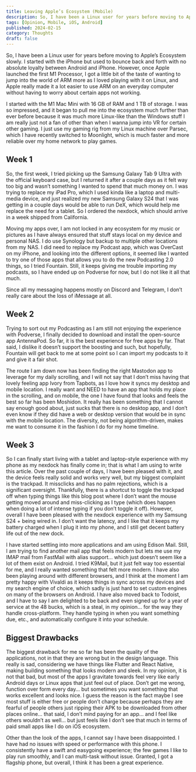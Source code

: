 ```yaml
---
title: Leaving Apple’s Ecosystem (Mobile)
description: So, I have been a Linux user for years before moving to Apple’s Ecosystem slowly. I started with the iPhone but used to bounce back and forth with no absolute loyalty between Android and iPhone.
tags: [Opinion, Mobile, iOS, Android]
published: 2024-02-15
category: Thoughts
draft: false
---
```


So, I have been a Linux user for years before moving to Apple’s Ecosystem slowly. I started with the iPhone but used to bounce back and forth with no absolute loyalty between Android and iPhone. However, once Apple launched the first M1 Processor, I got a little bit of the taste of wanting to jump into the world of ARM more as I loved playing with it on Linux, and Apple really made it a lot easier to use ARM on an everyday computer without having to worry about certain apps not working.

I started with the M1 Mac Mini with 16 GB of RAM and 1 TB of storage. I was so impressed, and it began to pull me into the ecosystem much further than ever before because it was much more Linux-like than the Windows stuff I am really just not a fan of other than when I wanna jump into VR for certain other gaming. I just use my gaming rig from my Linux machine over Parsec, which I have recently switched to Moonlight, which is much faster and more reliable over my home network to play games.

## Week 1

So, the first week, I tried picking up the Samsung Galaxy Tab 9 Ultra with the official keyboard case, but I returned it after a couple days as it felt way too big and wasn’t something I wanted to spend that much money on. I was trying to replace my iPad Pro, which I used kinda like a laptop and multi-media device, and just realized my new Samsung Galaxy S24 that I was getting in a couple days would be able to run DeX, which would help me replace the need for a tablet. So I ordered the nexdock, which should arrive in a week shipped from California.

Moving my apps over, I am not locked in any ecosystem for my music or pictures as I have always ensured that stuff stays local on my device and personal NAS. I do use Synology but backup to multiple other locations from my NAS. I did need to replace my Podcast app, which was OverCast on my iPhone, and looking into the different options, it seemed like I wanted to try one of those apps that allows you to do the new Podcasting 2.0 things, so I tried Fountain. Still, it keeps giving me trouble importing my podcasts, so I have ended up on Podverse for now, but I do not like it all that much.

Since all my messaging happens mostly on Discord and Telegram, I don’t really care about the loss of iMessage at all.

## Week 2

Trying to sort out my Podcasting as I am still not enjoying the experience with Podverse, I finally decided to download and install the open-source app AntennaPod. So far, it is the best experience for free apps by far. That said, I dislike it doesn’t support the boosting and such, but hopefully, Fountain will get back to me at some point so I can import my podcasts to it and give it a fair shot.

The route I am down now has been finding the right Mastodon app to leverage for my daily scrolling, and I will not say that I don’t miss having that lovely feeling app Ivory from Tapbots, as I love how it syncs my desktop and mobile location. I really want and NEED to have an app that holds my place in the scrolling, and on mobile, the one I have found that looks and feels the best so far has been Moshidon. It really has been something that I cannot say enough good about, just sucks that there is no desktop app, and I don’t even know if they did have a web or desktop version that would be in sync with the mobile location. The diversity, not being algorithm-driven, makes me want to consume it in the fashion I do for my home timeline.

## Week 3

So I can finally start living with a tablet and laptop-style experience with my phone as my nexdock has finally come in; that is what I am using to write this article. Over the past couple of days, I have been pleased with it, and the device feels really solid and works very well, but my biggest complaint is the trackpad. It missclicks and has no palm rejections, which is a significant oversight. Thankfully, there is a shortcut to toggle the trackpad off when typing things like this blog post where I don’t want the mouse getting moved around and miss-clicking as I type (which does happen when doing a lot of intense typing if you don’t toggle it off). However, overall I have been pleased with the nexdock experience with my Samsung S24 + being wired in. I don’t want the latency, and I like that it keeps my battery charged when I plug it into my phone, and I still get decent battery life out of the new dock.

I have started settling into more applications and am using Edison Mail. Still, I am trying to find another mail app that feels modern but lets me use my IMAP mail from FastMail with alias support… which just doesn’t seem like a lot of them exist on Android. I tried K9Mail, but it just felt way too essential for me, and I really wanted something that felt more modern. I have also been playing around with different browsers, and I think at the moment I am pretty happy with Vivaldi as it keeps things in sync across my devices and my search engine of choice, which sadly is just hard to set custom engines on many of the browsers on Android. I have also moved back to Todoist, and I have to say I am delighted to be back and even signed up for a year of service at the 48 bucks, which is a steal, in my opinion… for the way they handle cross-platform. They handle typing in when you want something due, etc., and automatically configure it into your schedule.

## Biggest Drawbacks

The biggest drawback for me so far has been the quality of the applications, not in that they are wrong but in the design language. This really is sad, considering we have things like Flutter and React Native, making building something that looks modern and sleek. In my opinion, it is not that bad, but most of the apps I gravitate towards feel very like early Android days or Linux apps that just feel out of place. Don’t get me wrong, function over form every day… but sometimes you want something that works excellent and looks nice. I guess the reason is the fact maybe I see most stuff is either free or people don’t charge because perhaps they are fearful of people others just ripping their APK to be downloaded from other places online… that said, I don’t mind paying for an app… and I feel like others wouldn’t as well… but just feels like I don’t see that much in terms of paid small apps like I do on iOS ecosystem.

Other than the look of the apps, I cannot say I have been disappointed. I have had no issues with speed or performance with this phone. I consistently have a swift and easygoing experience; the few games I like to play run smoothly, and I can multi-task without issue. Granted, I got a flagship phone, but overall, I think it has been a great experience.

